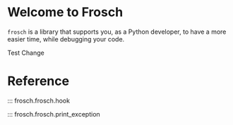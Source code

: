 # Welcome to Frosch

`frosch` is a library that supports you, as a Python developer, to have a more easier time, while debugging your code.

Test Change
        
# Reference

::: frosch.frosch.hook

::: frosch.frosch.print_exception

